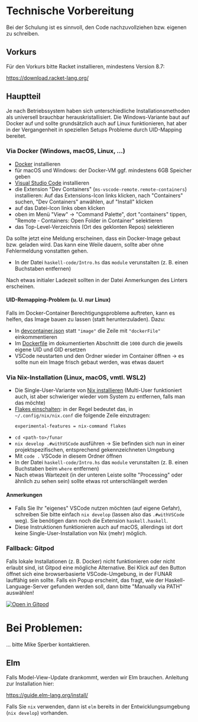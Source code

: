 # Technische Vorbereitung

Bei der Schulung ist es sinnvoll, den Code nachzuvollziehen
bzw. eigenen zu schreiben.

## Vorkurs

Für den Vorkurs bitte Racket installieren, mindestens Version 8.7:

https://download.racket-lang.org/

## Hauptteil

Je nach Betriebssystem haben sich unterschiedliche
Installationsmethoden als universell brauchbar herauskristallisiert.
Die Windows-Variante baut auf Docker auf und sollte grundsätzlich auch
auf Linux funktionieren, hat aber in der Vergangenheit in speziellen
Setups Probleme durch UID-Mapping bereitet.

### Via Docker (Windows, macOS, Linux, ...)

- [Docker](https://www.docker.com/) installieren
- für macOS und Windows: der Docker-VM ggf. mindestens 6GB Speicher
  geben
- [Visual Studio Code](https://code.visualstudio.com/download) installieren
- die Extension "Dev Containers"
  (`ms-vscode-remote.remote-containers`) installieren: Auf das
  Extensions-Icon links klicken, nach "Containers" suchen, "Dev
  Containers" anwählen, auf "Install" klicken
- auf das Datei-Icon links oben klicken
- oben im Menü "View" -> "Command Palette", dort
  "containers" tippen, "Remote - Containers: Open Folder in Container"
  selektieren
- das Top-Level-Verzeichnis (Ort des geklonten Repos) selektieren

Da sollte jetzt eine Meldung erscheinen, dass ein Docker-Image gebaut
bzw. geladen wird.  Das kann eine Weile dauern, sollte aber ohne Fehlermeldung
vonstatten gehen.

- In der Datei `haskell-code/Intro.hs` das `module` verunstalten (z. B. einen
  Buchstaben entfernen)

Nach etwas initialer Ladezeit sollten in der Datei Anmerkungen des Linters
erscheinen.

#### UID-Remapping-Problem (u. U. nur Linux)

Falls im Docker-Container Berechtigungsprobleme auftreten, kann
es helfen, das Image bauen zu lassen (statt herunterzuladen).  Dazu:

- In [devcontainer.json](./.devcontainer/devcontainer.json) statt
  `"image"` die Zeile mit `"dockerFile"` einkommentieren
- Im [Dockerfile](./.devcontainer/Dockerfile) im dokumentierten
  Abschnitt die `1000` durch die jeweils eigene UID und GID ersetzen
- VSCode neustarten und den Ordner wieder im Container öffnen -> es
  sollte nun ein Image frisch gebaut werden, was etwas dauert

### Via Nix-Installation (Linux, macOS, vmtl. WSL2)

- Die Single-User-Variante von [Nix
  installieren](https://nixos.org/download.html#nix-install-linux)
  (Multi-User funktioniert auch, ist aber schwieriger wieder vom
  System zu entfernen, falls man das möchte)
- [Flakes einschalten](https://nixos.wiki/wiki/Flakes): in der Regel bedeutet
  das, in `~/.config/nix/nix.conf` die folgende Zeile einzutragen:
  ```
  experimental-features = nix-command flakes
  ```
- `cd <path-to>/funar`
- `nix develop .#withVSCode` ausführen -> Sie befinden sich nun in
  einer projektspezifischen, entsprechend gekennzeichneten Umgebung
- Mit `code .` VSCode in diesem Ordner öffnen
- In der Datei `haskell-code/Intro.hs` das `module` verunstalten
  (z. B. einen Buchstaben beim `where` entfernen)
- Nach etwas Wartezeit (in der unteren Leiste sollte "Processing" oder
  ähnlich zu sehen sein) sollte etwas rot unterschlängelt werden

#### Anmerkungen

- Falls Sie Ihr "eigenes" VSCode nutzen möchten (auf eigene Gefahr),
  schreiben Sie bitte einfach `nix develop` (lassen also das
  `.#withVSCode` weg).  Sie benötigen dann noch die Extension
  `haskell.haskell`.
- Diese Instruktionen funktionieren auch auf macOS, allerdings ist
  dort keine Single-User-Installation von Nix (mehr) möglich.

### Fallback: Gitpod

Falls lokale Installationen (z. B. Docker) nicht funktionieren oder nicht
erlaubt sind, ist Gitpod eine mögliche Alternative. Bei Klick auf den Button
öffnet sich eine browserbasierte VSCode-Umgebung, in der FUNAR lauffähig sein
sollte. Falls ein Popup erscheint, das fragt, wie der Haskell-Language-Server
gefunden werden soll, dann bitte "Manually via PATH" auswählen!

[![Open in Gitpod](https://gitpod.io/button/open-in-gitpod.svg)](https://gitpod.io/#https://github.com/active-group/funar)

# Bei Problemen:

... bitte Mike Sperber kontaktieren.

## Elm

Falls Model-View-Update drankommt, werden wir Elm brauchen.  Anleitung
zur Installation hier:

https://guide.elm-lang.org/install/

Falls Sie `nix` verwenden, dann ist `elm` bereits in der
Entwicklungsumgebung (`nix develop`) vorhanden.
